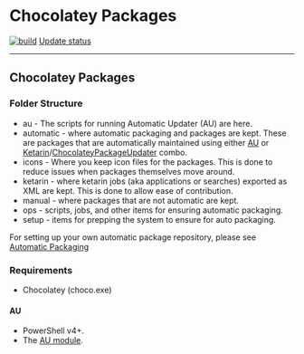 # Chocolatey Packages

[![build](https://ci.appveyor.com/api/projects/status/github/nverno/chocolatey-packages?svg=true)](https://ci.appveyor.com/project/nverno/chocolatey-packages)
[Update status](https://gist.github.com/nverno/97a0f42da54bac1667a071e36faf3fe8)

---

## Chocolatey Packages


### Folder Structure

* au - The scripts for running Automatic Updater (AU) are here.
* automatic - where automatic packaging and packages are kept. These are packages that are automatically maintained using either [AU](https://chocolatey.org/packages/au) or [Ketarin](https://chocolatey.org/packages/ketarin)/[ChocolateyPackageUpdater](https://chocolatey.org/packages/chocolateypackageupdater) combo.
* icons - Where you keep icon files for the packages. This is done to reduce issues when packages themselves move around.
* ketarin - where ketarin jobs (aka applications or searches) exported as XML are kept. This is done to allow ease of contribution.
* manual - where packages that are not automatic are kept.
* ops - scripts, jobs, and other items for ensuring automatic packaging.
* setup - items for prepping the system to ensure for auto packaging.

For setting up your own automatic package repository, please see [Automatic Packaging](https://chocolatey.org/docs/automatic-packages)

### Requirements

* Chocolatey (choco.exe)
      
#### AU

* PowerShell v4+.
* The [AU module](https://chocolatey.org/packages/au).
